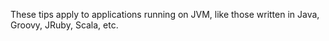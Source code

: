 These tips apply to applications running on JVM, like those written in Java, Groovy, JRuby, Scala, etc.
